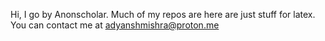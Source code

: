Hi, I go by Anonscholar. Much of my repos are here are just stuff for latex. You can contact me at adyanshmishra@proton.me
<!---
Anonscholar/Anonscholar is a ✨ special ✨ repository because its `README.md` (this file) appears on your GitHub profile.
You can click the Preview link to take a look at your changes.
--->
